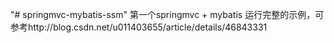 "# springmvc-mybatis-ssm" 
第一个springmvc + mybatis 运行完整的示例，可参考http://blog.csdn.net/u011403655/article/details/46843331
